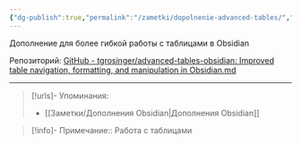 ```yaml
---
{"dg-publish":true,"permalink":"/zametki/dopolnenie-advanced-tables/","created":"2024-07-10 01:31","updated":"2024-09-23T22:39:09+03:00"}
---
```


Дополнение для более гибкой работы с таблицами в Obsidian

Репозиторий: [GitHub - tgrosinger/advanced-tables-obsidian: Improved table navigation, formatting, and manipulation in Obsidian.md](https://github.com/tgrosinger/advanced-tables-obsidian)

---
> [!urls]- Упоминания:
> - [[Заметки/Дополнения Obsidian\|Дополнения Obsidian]]

> [!info]-
> Примечание:: Работа с таблицами